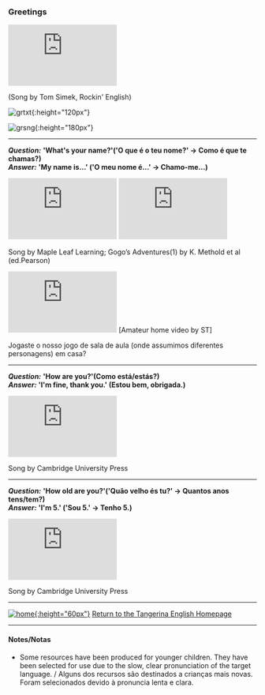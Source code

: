 ### Greetings   
<!---->  

<iframe width="220" height="124" src="https://www.youtube.com/embed/nADEef0Z7Ss" title="YouTube video player" frameborder="0" allow="accelerometer; autoplay; clipboard-write; encrypted-media; gyroscope; picture-in-picture" allowfullscreen></iframe> 

(Song by Tom Simek, Rockin' English)  

![grtxt](https://1blockatatime.github.io/English/images2/grt_sng_dr.JPG){:height="120px"}  

![grsng](https://1blockatatime.github.io/English/images2/greetings_song.png){:height="180px"}  

***  

***Question:*** **'What's your name?'('O que é o teu nome?' -> Como é que te chamas?)**  
***Answer:*** **'My name is…' ('O meu nome é...' -> Chamo-me...)**  

<iframe width="220" height="124" src="https://www.youtube.com/embed/Uv1JkBL5728" frameborder="0" allow="accelerometer; autoplay; encrypted-media; gyroscope; picture-in-picture" allowfullscreen></iframe> <iframe width="220" height="124" src="https://www.youtube.com/embed/9R5-W3bMX4E" frameborder="0" allow="accelerometer; autoplay; encrypted-media; gyroscope; picture-in-picture" allowfullscreen></iframe>   

Song by Maple Leaf Learning; Gogo’s Adventures(1) by K. Methold et al (ed.Pearson)   
<!--[Song by Maple Leaf Learning](https://www.youtube.com/embed/Uv1JkBL5728); [Gogo’s Adventures (1) by Ken Methold et al (ed. Pearson)](https://www.youtube.com/embed/9R5-W3bMX4E)-->

<iframe width="220" height="124" src="https://www.youtube.com/embed/Z2ePENbnwus" title="YouTube video player" frameborder="0" allow="accelerometer; autoplay; clipboard-write; encrypted-media; gyroscope; picture-in-picture" allowfullscreen></iframe>  
[Amateur home video by ST]  

Jogaste o nosso jogo de sala de aula (onde assumimos diferentes personagens) em casa?  

***

***Question:*** **'How are you?'(Como está/estás?)**  
***Answer:*** **'I'm fine, thank you.' (Estou bem, obrigada.)**  

<iframe width="220" height="124" src="https://www.youtube.com/embed/LxhOv3KnfA8" frameborder="0" allow="accelerometer; autoplay; clipboard-write; encrypted-media; gyroscope; picture-in-picture" allowfullscreen></iframe>  

Song by Cambridge University Press  

***

***Question:*** **'How old are you?'('Quão velho és tu?' -> Quantos anos tens/tem?)**  
***Answer:*** **'I'm 5.' ('Sou 5.' -> Tenho 5.)**  

<iframe width="220" height="124" src="https://www.youtube.com/embed/--O_H6PU0ZA" frameborder="0" allow="accelerometer; autoplay; clipboard-write; encrypted-media; gyroscope; picture-in-picture" allowfullscreen></iframe>  

Song by Cambridge University Press  

***
[![home](https://1blockatatime.github.io/English/images/home.png){:height="60px"}](https://tangerina-pt.github.io/English) [Return to the Tangerina English Homepage](https://tangerina-pt.github.io/English)

***

#### Notes/Notas
* Some resources have been produced for younger children. They have been selected for use due to the slow, clear pronunciation of the target language. / Alguns dos recursos são destinados a crianças mais novas. Foram selecionados devido à pronuncia lenta e clara.
